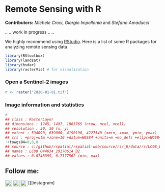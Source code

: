 # Remote Sensing with R
**Contributors:** *Michele Croci*, *Giorgio Impollonia* and *Stefano Amaducci*

.. .. work in progress .. ..

We highly recommend using [RStudio](https://www.rstudio.com/). Here is a list of some R packages for analyzing remote sensing data

```r
library(RStoolbox)
library(landsat)
library(hsdar)
library(rasterVis) # for visualization
```

### Open a Sentinel-2 images
```r
r <- raster("2020-01-01.tif")
```
### Image information and statistics
```r
r
## class : RasterLayer
## dimensions : 1245, 1497, 1863765 (nrow, ncol, ncell)
## resolution : 30, 30 (x, y)
## extent : 594090, 639000, 4190190, 4227540 (xmin, xmax, ymin, ymax)
## crs : +proj=utm +zone=10 +datum=WGS84 +units=m +no_defs +ellps=WGS84
˓+towgs84=0,0,0
## source : c:/github/rspatial/rspatial-web/source/rs/_R/data/rs/LC08_044034_20170614_B2.tif
## names : LC08_044034_20170614_B2
## values : 0.0748399, 0.7177562 (min, max)
```







## Follow me:
[<img align="left" alt="Croci93 | Twitter" width="22px" src="https://cdn.jsdelivr.net/npm/simple-icons@v3/icons/twitter.svg" />][twitter]
[<img align="left" alt="Croci93 | LinkedIn" width="22px" src="https://cdn.jsdelivr.net/npm/simple-icons@v3/icons/linkedin.svg" />][linkedin]
[<img align="left" alt="Croci93 | Instagram" width="22px" src="https://cdn.jsdelivr.net/npm/simple-icons@v3/icons/instagram.svg" />][instagram]


[twitter]: https://twitter.com/croci93
[linkedin]: https://www.linkedin.com/in/michele-croci-265abb133/
